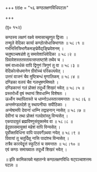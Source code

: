 +++
title = "५६ कण्ठलक्षणविधिपटलः"

+++
  
(पृ० १५२)   
  
कण्ठस्य लक्षणं वक्ष्ये समासाच्छृणुत द्विजाः ।  
तन्मूले वेदिका कार्या कण्ठोत्सेधात्त्रिभागतः ॥ ५८।१ ॥  
गर्भभित्तित्रिभागैकमङ्घ्रेर्वेद्यङ्घ्रिवेशनम् ।  
चतुष्पञ्चषडंशे तु समावेशाधिवेदिका ॥ ५८।२ ॥  
ग्रिवावेशस्ततस्तावत्सप्ताष्टांशे तथैव च ।  
समं वाध्यर्धकं वापि द्विगुणं त्रिगुणं तु वा ॥ ५८।३ ॥  
वेदिकोत्सेधमानेन ग्रीवोच्चं परिकल्पयेत् ।  
उत्तरं वाजनं चैव मुष्टिबन्धं मृणालिकम् ॥ ५८।४ ॥  
दण्डिका वलयं चैव गलभूषणमिष्यते ।  
दण्डिकान्तं गलं प्रोक्तं तदूर्ध्वे शिखरं भवेत् ॥ ५८।५ ॥  
प्रस्तरोर्ध्वे वृषं स्थाप्यं शिवधाम्नि विशेषतः ।  
ऊर्ध्वेन स्थापितास्ते च धाम्नोऽधस्तात्समन्ततः ॥ ५८।६ ॥  
अन्तर्मण्डलदेशे तु स्थापनीयाः सपीठिकाः ।  
अन्येषामपि देवानां धाम्नि तद्वाहनान् न्यसेत् ॥ ५८।७ ॥  
देवीनां च तथा प्रोक्तं गलदेवांस्तु विन्यसेत् ।  
एकपादयुतं ब्रह्मविष्णुसंयुक्तमेव वा ॥ ५८।८ ॥  
ईदृग्रपसमायुक्तं महेशं वापि विन्यसेत् ।  
पूर्वोक्तविधिना वापि पादवर्गेऽथवा नयेत् ॥ ५८।९ ॥  
ग्रिवायां तु चतुर्दिक्षु नासि पादांश्च विन्यसेत् ।  
तत्रैव कारयेद्वृत्तं स्फुटितं च समन्ततः ॥ ५८।१० ॥  
एवं कण्ठः समाख्यातः तदूर्ध्वे शिखरं भवेत् ।  
  
॥ इति कामिकाख्ये महातन्त्रे कण्ठलक्षणविधिः षट्पञ्चाशत्तमः   
पटलः ॥  
  
  
  
